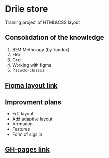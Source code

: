 # Drile store 
Training project of HTML&CSS layout
## Consolidation of the knowledge
1. BEM Methology (by Yandex)
2. Flex
3. Grid
4. Working with figma
5. Pseudo-classes

## [Figma layout link](https://www.figma.com/file/m2H6pwx2c6dT3UBO8VDDIY/Furniture?type=design&node-id=0-1&mode=design&t=F3rKwHDztNY9bqdc-0)

## Improvment plans
* Edit layout
* Add adaptive layout
* Animation
* Features
* Form of sign in

## [GH-pages link](https://iramurashova.github.io/drile/index.html)
